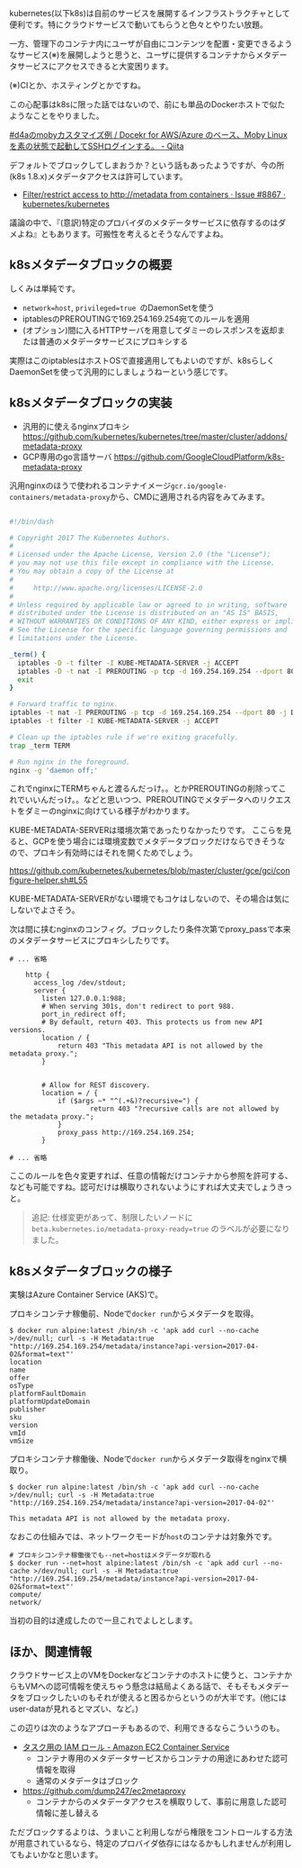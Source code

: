 
kubernetes(以下k8s)は自前のサービスを展開するインフラストラクチャとして便利です。特にクラウドサービスで動いてもらうと色々とやりたい放題。

一方、管理下のコンテナ内にユーザが自由にコンテンツを配置・変更できるようなサービス(※)を展開しようと思うと、ユーザに提供するコンテナからメタデータサービスにアクセスできると大変困ります。

(※)CIとか、ホスティングとかですね。

この心配事はk8sに限った話ではないので、前にも単品のDockerホストで似たようなことをやりました。

[#d4aのmobyカスタマイズ例 / Docekr for AWS/Azure のベース、Moby Linuxを素の状態で起動してSSHログインする。 - Qiita](https://qiita.com/sawanoboly/items/d626c01d86586f79c83a#d4aのmobyカスタマイズ例)

デフォルトでブロックしてしまおうか？という話もあったようですが、今の所(k8s 1.8.x)メタデータアクセスは許可しています。

- [Filter/restrict access to http://metadata from containers · Issue #8867 · kubernetes/kubernetes](https://github.com/kubernetes/kubernetes/issues/8867)

議論の中で、『(意訳)特定のプロバイダのメタデータサービスに依存するのはダメよね』ともあります。可搬性を考えるとそうなんですよね。


## k8sメタデータブロックの概要

しくみは単純です。

- `network=host`, `privileged=true `のDaemonSetを使う
- iptablesのPREROUTINGで169.254.169.254宛てのルールを適用
- (オプション)間に入るHTTPサーバを用意してダミーのレスポンスを返却または普通のメタデータサービスにプロキシする

実際はこのiptablesはホストOSで直接適用してもよいのですが、k8sらしくDaemonSetを使って汎用的にしましょうねーという感じです。


## k8sメタデータブロックの実装



- 汎用的に使えるnginxプロキシ https://github.com/kubernetes/kubernetes/tree/master/cluster/addons/metadata-proxy
- GCP専用のgo言語サーバ https://github.com/GoogleCloudPlatform/k8s-metadata-proxy


汎用nginxのほうで使われるコンテナイメージ`gcr.io/google-containers/metadata-proxy`から、CMDに適用される内容をみてみます。



```shell:/start-proxy.sh

#!/bin/dash

# Copyright 2017 The Kubernetes Authors.
#
# Licensed under the Apache License, Version 2.0 (the "License");
# you may not use this file except in compliance with the License.
# You may obtain a copy of the License at
#
#     http://www.apache.org/licenses/LICENSE-2.0
#
# Unless required by applicable law or agreed to in writing, software
# distributed under the License is distributed on an "AS IS" BASIS,
# WITHOUT WARRANTIES OR CONDITIONS OF ANY KIND, either express or implied.
# See the License for the specific language governing permissions and
# limitations under the License.

_term() {
  iptables -D -t filter -I KUBE-METADATA-SERVER -j ACCEPT
  iptables -D -t nat -I PREROUTING -p tcp -d 169.254.169.254 --dport 80 -j DNAT --to-destination 127.0.0.1:988
  exit
}

# Forward traffic to nginx.
iptables -t nat -I PREROUTING -p tcp -d 169.254.169.254 --dport 80 -j DNAT --to-destination 127.0.0.1:988
iptables -t filter -I KUBE-METADATA-SERVER -j ACCEPT

# Clean up the iptables rule if we're exiting gracefully.
trap _term TERM

# Run nginx in the foreground.
nginx -g 'daemon off;'
```

これでnginxにTERMちゃんと渡るんだっけ。。とかPREROUTINGの削除ってこれでいいんだっけ。。などと思いつつ、PREROUTINGでメタデータへのリクエストをダミーのnginxに向けている様子がわかります。

KUBE-METADATA-SERVERは環境次第であったりなかったりです。
ここらを見ると、GCPを使う場合には環境変数でメタデータブロックだけならできそうなので、プロキシ有効時にはそれを開くためでしょう。

https://github.com/kubernetes/kubernetes/blob/master/cluster/gce/gci/configure-helper.sh#L55

KUBE-METADATA-SERVERがない環境でもコケはしないので、その場合は気にしないでよさそう。

次は間に挟むnginxのコンフィグ。ブロックしたり条件次第でproxy_passで本来のメタデータサービスにプロキシしたりです。

```nginx./conf
# ... 省略

    http {
      access_log /dev/stdout;
      server {
        listen 127.0.0.1:988;
        # When serving 301s, don't redirect to port 988.
        port_in_redirect off;
        # By default, return 403. This protects us from new API versions.
        location / {
            return 403 "This metadata API is not allowed by the metadata proxy.";
        }


        # Allow for REST discovery.
        location = / {
            if ($args ~* "^(.+&)?recursive=") {
                    return 403 "?recursive calls are not allowed by the metadata proxy.";
            }
            proxy_pass http://169.254.169.254;
        }

# ... 省略
```

ここのルールを色々変更すれば、任意の情報だけコンテナから参照を許可する、なども可能ですね。認可だけは横取りされないようにすれば大丈夫でしょうきっと。

> 追記:
> 仕様変更があって、制限したいノードに `beta.kubernetes.io/metadata-proxy-ready=true` のラベルが必要になりました。

## k8sメタデータブロックの様子

実験はAzure Container Service (AKS)で。

プロキシコンテナ稼働前、Nodeで`docker run`からメタデータを取得。

```
$ docker run alpine:latest /bin/sh -c 'apk add curl --no-cache >/dev/null; curl -s -H Metadata:true "http://169.254.169.254/metadata/instance?api-version=2017-04-02&format=text"'
location
name
offer
osType
platformFaultDomain
platformUpdateDomain
publisher
sku
version
vmId
vmSize
```


プロキシコンテナ稼働後、Nodeで`docker run`からメタデータ取得をnginxで横取り。

```
$ docker run alpine:latest /bin/sh -c 'apk add curl --no-cache >/dev/null; curl -s -H Metadata:true "http://169.254.169.254/metadata/instance?api-version=2017-04-02"'

This metadata API is not allowed by the metadata proxy.

```

なおこの仕組みでは、ネットワークモードが`host`のコンテナは対象外です。

```
# プロキシコンテナ稼働後でも--net=hostはメタデータが取れる
$ docker run --net=host alpine:latest /bin/sh -c 'apk add curl --no-cache >/dev/null; curl -s -H Metadata:true "http://169.254.169.254/metadata/instance?api-version=2017-04-02&format=text"'
compute/
network/
```

当初の目的は達成したので一旦これでよしとします。


## ほか、関連情報

クラウドサービス上のVMをDockerなどコンテナのホストに使うと、コンテナからもVMへの認可情報を使えちゃう懸念は結局よくある話で、そもそもメタデータをブロックしたいのもそれが使えると困るからというのが大半です。(他にはuser-dataが見れるとマズい、など。)

この辺りは次のようなアプローチもあるので、利用できるならこういうのも。

- [タスク用の IAM ロール - Amazon EC2 Container Service](http://docs.aws.amazon.com/ja_jp/AmazonECS/latest/developerguide/task-iam-roles.html)
  - コンテナ専用のメタデータサービスからコンテナの用途にあわせた認可情報を取得
  - 通常のメタデータはブロック
- https://github.com/dump247/ec2metaproxy
  - コンテナからのメタデータアクセスを横取りして、事前に用意した認可情報に差し替える

ただブロックするよりは、うまいこと利用しながら権限をコントロールする方法が用意されているなら、特定のプロバイダ依存にはなるかもしれませんが利用してもよいかなと思います。
